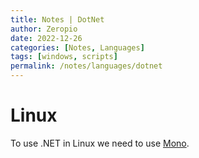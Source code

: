 ```yaml
---
title: Notes | DotNet
author: Zeropio
date: 2022-12-26
categories: [Notes, Languages]
tags: [windows, scripts]
permalink: /notes/languages/dotnet
---
```


# Linux 

To use .NET in Linux we need to use [Mono](https://www.mono-project.com/).
